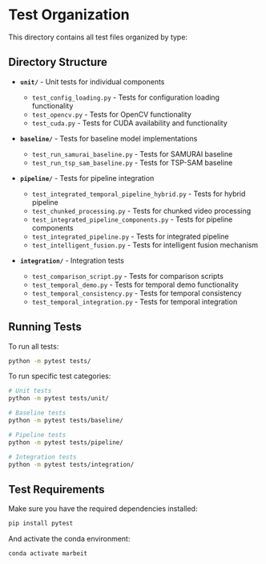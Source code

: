 # Test Organization

This directory contains all test files organized by type:

## Directory Structure

- **`unit/`** - Unit tests for individual components
  - `test_config_loading.py` - Tests for configuration loading functionality
  - `test_opencv.py` - Tests for OpenCV functionality
  - `test_cuda.py` - Tests for CUDA availability and functionality

- **`baseline/`** - Tests for baseline model implementations
  - `test_run_samurai_baseline.py` - Tests for SAMURAI baseline
  - `test_run_tsp_sam_baseline.py` - Tests for TSP-SAM baseline

- **`pipeline/`** - Tests for pipeline integration
  - `test_integrated_temporal_pipeline_hybrid.py` - Tests for hybrid pipeline
  - `test_chunked_processing.py` - Tests for chunked video processing
  - `test_integrated_pipeline_components.py` - Tests for pipeline components
  - `test_integrated_pipeline.py` - Tests for integrated pipeline
  - `test_intelligent_fusion.py` - Tests for intelligent fusion mechanism

- **`integration/`** - Integration tests
  - `test_comparison_script.py` - Tests for comparison scripts
  - `test_temporal_demo.py` - Tests for temporal demo functionality
  - `test_temporal_consistency.py` - Tests for temporal consistency
  - `test_temporal_integration.py` - Tests for temporal integration

## Running Tests

To run all tests:
```bash
python -m pytest tests/
```

To run specific test categories:
```bash
# Unit tests
python -m pytest tests/unit/

# Baseline tests
python -m pytest tests/baseline/

# Pipeline tests
python -m pytest tests/pipeline/

# Integration tests
python -m pytest tests/integration/
```

## Test Requirements

Make sure you have the required dependencies installed:
```bash
pip install pytest
```

And activate the conda environment:
```bash
conda activate marbeit
```
